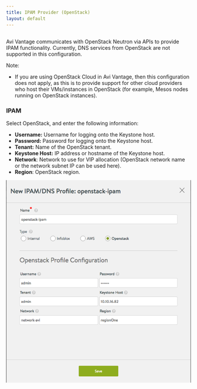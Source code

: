 ```yaml
---
title: IPAM Provider (OpenStack)
layout: default
---
```

##

Avi Vantage communicates with OpenStack Neutron via APIs to provide IPAM functionality. Currently, DNS services from OpenStack are not supported in this configuration.

Note:

* If you are using OpenStack Cloud in Avi Vantage, then this configuration does not apply, as this is to provide support for other cloud providers who host their VMs/instances in OpenStack (for example, Mesos nodes running on OpenStack instances).

### IPAM

Select OpenStack, and enter the following information:

* **Username:** Username for logging onto the Keystone host.
* **Password:** Password for logging onto the Keystone host.
* **Tenant:** Name of the OpenStack tenant.
* **Keystone Host:** IP address or hostname of the Keystone host.
* **Network**: Network to use for VIP allocation (OpenStack network name or the network subnet IP can be used here).
* **Region**: OpenStack region.

<a href="img/openstack-network-name.png"><img src="img/openstack-network-name.png" alt="openstack-network-name Avi Vantage OpenStack IPAM" width="515" height="553"></a>

###

##